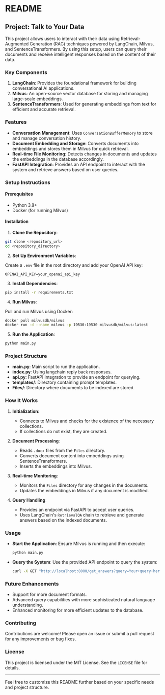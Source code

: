 # README

## Project: Talk to Your Data

This project allows users to interact with their data using Retrieval-Augmented Generation (RAG) techniques powered by LangChain, Milvus, and SentenceTransformers. By using this setup, users can query their documents and receive intelligent responses based on the content of their data.

### Key Components

1. **LangChain**: Provides the foundational framework for building conversational AI applications.
2. **Milvus**: An open-source vector database for storing and managing large-scale embeddings.
3. **SentenceTransformers**: Used for generating embeddings from text for efficient and accurate retrieval.

### Features

- **Conversation Management**: Uses `ConversationBufferMemory` to store and manage conversation history.
- **Document Embedding and Storage**: Converts documents into embeddings and stores them in Milvus for quick retrieval.
- **Real-time File Monitoring**: Detects changes in documents and updates the embeddings in the database accordingly.
- **FastAPI Integration**: Provides an API endpoint to interact with the system and retrieve answers based on user queries.

### Setup Instructions

#### Prerequisites

- Python 3.8+
- Docker (for running Milvus)

#### Installation

1. **Clone the Repository**:

```sh
git clone <repository_url>
cd <repository_directory>
```

2. **Set Up Environment Variables**:

Create a `.env` file in the root directory and add your OpenAI API key:

```env
OPENAI_API_KEY=your_openai_api_key
```

3. **Install Dependencies**:

```sh
pip install -r requirements.txt
```

4. **Run Milvus**:

Pull and run Milvus using Docker:

```sh
docker pull milvusdb/milvus
docker run -d --name milvus -p 19530:19530 milvusdb/milvus:latest
```

5. **Run the Application**:

```sh
python main.py
```

### Project Structure

- **main.py**: Main script to run the application.
- **index.py**: Using langchain reply back responses.
- **api.py**: FastAPI integration to provide an endpoint for querying.
- **templates/**: Directory containing prompt templates.
- **Files/**: Directory where documents to be indexed are stored.

### How It Works

1. **Initialization**:
   - Connects to Milvus and checks for the existence of the necessary collections.
   - If collections do not exist, they are created.

2. **Document Processing**:
   - Reads `.docx` files from the `Files` directory.
   - Converts document content into embeddings using SentenceTransformers.
   - Inserts the embeddings into Milvus.

3. **Real-time Monitoring**:
   - Monitors the `Files` directory for any changes in the documents.
   - Updates the embeddings in Milvus if any document is modified.

4. **Query Handling**:
   - Provides an endpoint via FastAPI to accept user queries.
   - Uses LangChain's `RetrievalQA` chain to retrieve and generate answers based on the indexed documents.

### Usage

- **Start the Application**:
  Ensure Milvus is running and then execute:

  ```sh
  python main.py
  ```

- **Query the System**:
  Use the provided API endpoint to query the system:

  ```sh
  curl -X GET "http://localhost:8000/get_answers?query=Your+query+here"
  ```

### Future Enhancements

- Support for more document formats.
- Advanced query capabilities with more sophisticated natural language understanding.
- Enhanced monitoring for more efficient updates to the database.

### Contributing

Contributions are welcome! Please open an issue or submit a pull request for any improvements or bug fixes.

### License

This project is licensed under the MIT License. See the `LICENSE` file for details.

---

Feel free to customize this README further based on your specific needs and project structure.
